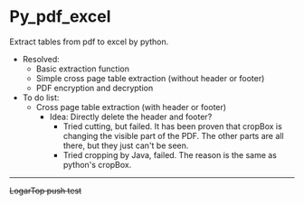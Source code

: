 # Py_pdf_excel

Extract tables from pdf to excel by python.

- Resolved:
  - Basic extraction function
  - Simple cross page table extraction (without header or footer)
  - PDF encryption and decryption
- To do list:
  - Cross page table extraction (with header or footer)
    - Idea: Directly delete the header and footer?
      - Tried cutting, but failed. It has been proven that cropBox is changing the visible part of the PDF. The other parts are all there, but they just can't be seen.
      - Tried cropping by Java, failed. The reason is the same as python's cropBox.

------



~~LogarTop push test~~
